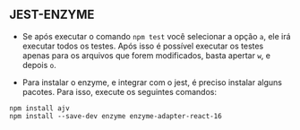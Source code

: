 ## JEST-ENZYME

- Se após executar o comando `npm test` você selecionar a opção `a`, ele irá executar todos os testes. Após isso é possível executar os testes apenas para os arquivos que forem modificados, basta apertar `w`, e depois `o`.

- Para instalar o enzyme, e integrar com o jest, é preciso instalar alguns pacotes. Para isso, execute os seguintes comandos:

```
npm install ajv
npm install --save-dev enzyme enzyme-adapter-react-16
```

